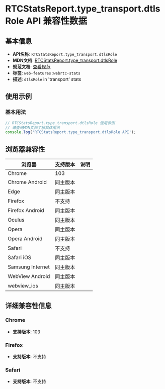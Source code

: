 # RTCStatsReport.type_transport.dtlsRole API 兼容性数据

## 基本信息

- **API名称**: `RTCStatsReport.type_transport.dtlsRole`
- **MDN文档**: [RTCStatsReport.type_transport.dtlsRole](https://developer.mozilla.org/docs/Web/API/RTCTransportStats/dtlsRole)
- **规范文档**: [查看规范](https://w3c.github.io/webrtc-stats/#dom-rtctransportstats-dtlsrole)
- **标签**: `web-features:webrtc-stats`
- **描述**: `dtlsRole` in 'transport' stats

## 使用示例

### 基本用法

```javascript
// RTCStatsReport.type_transport.dtlsRole 使用示例
// 请查阅MDN文档了解具体用法
console.log('RTCStatsReport.type_transport.dtlsRole API');
```

## 浏览器兼容性

| 浏览器 | 支持版本 | 说明 |
|--------|----------|------|
| Chrome | 103 |  |
| Chrome Android | 同主版本 |  |
| Edge | 同主版本 |  |
| Firefox | 不支持 |  |
| Firefox Android | 同主版本 |  |
| Oculus | 同主版本 |  |
| Opera | 同主版本 |  |
| Opera Android | 同主版本 |  |
| Safari | 不支持 |  |
| Safari iOS | 同主版本 |  |
| Samsung Internet | 同主版本 |  |
| WebView Android | 同主版本 |  |
| webview_ios | 同主版本 |  |

## 详细兼容性信息

### Chrome

- **支持版本**: 103

### Firefox

- **支持版本**: 不支持

### Safari

- **支持版本**: 不支持

